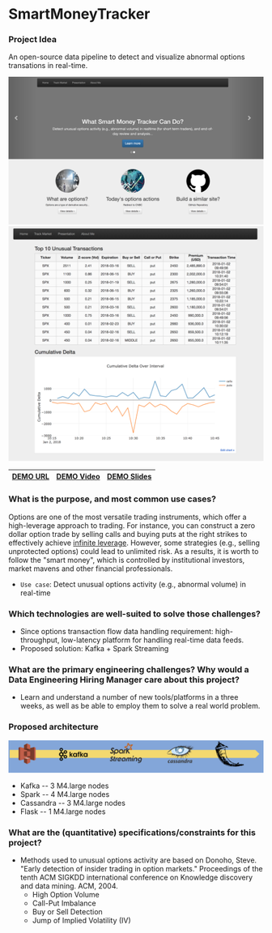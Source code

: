 # SmartMoneyTracker

### Project Idea 
An open-source data pipeline to detect and visualize abnormal options transations in real-time.

![alt text](image/site_img1.png "Screenshot of User Interface")
![alt text](image/site_img2.png "Screenshot of User Interface")

| [DEMO URL]        | [DEMO Video]           | [DEMO Slides]  |
| ------------- |:-------------:| -----:|


### What is the purpose, and most common use cases?
Options are one of the most versatile trading instruments, which offer a high-leverage approach to trading. For instance, you can construct a zero dollar option trade by selling calls and buying puts at the right strikes to effectively achieve [infinite leverage]. However, some strategies (e.g., selling unprotected options) could lead to unlimited risk. As a results, it is worth to follow the "smart money", which is controlled by institutional investors, market mavens and other financial professionals. 
 * `Use case`: Detect unusual options activity (e.g., abnormal volume) in real-time

### Which technologies are well-suited to solve those challenges? 
 * Since options transaction flow data handling requirement: high-throughput, low-latency platform for handling real-time data feeds. 
 * Proposed solution: Kafka + Spark Streaming

### What are the primary engineering challenges? Why would a Data Engineering Hiring Manager care about this project?
 * Learn and understand a number of new tools/platforms in a three weeks, as well as be able to employ them to solve a real world problem.

### Proposed architecture
![alt text](image/flow_chart1.png "Proposed architecture")
 * Kafka -- 3 M4.large nodes
 * Spark -- 4 M4.large nodes
 * Cassandra -- 3 M4.large nodes
 * Flask -- 1 M4.large nodes

### What are the (quantitative) specifications/constraints for this project?
 * Methods used to unusual options activity are based on Donoho, Steve. "Early detection of insider trading in option markets." Proceedings of the tenth ACM SIGKDD international conference on Knowledge discovery and data mining. ACM, 2004.
   * High Option Volume
   * Call-Put Imbalance
   * Buy or Sell Detection 
   * Jump of Implied Volatility (IV)

[infinite leverage]: <https://www.quora.com/How-much-leverage-can-I-expect-from-an-options-trade>

[DEMO URL]:<http://34.210.127.237/>
[DEMO Video]:<https://www.youtube.com/watch?v=mJukqayAOfQ>
[DEMO Slides]:<(https://docs.google.com/presentation/d/1rmPZ3yn8v1wVPmQpO3PrXiSrp4Whpdf9j-Li9xx3UVQ/edit?usp=sharing>
